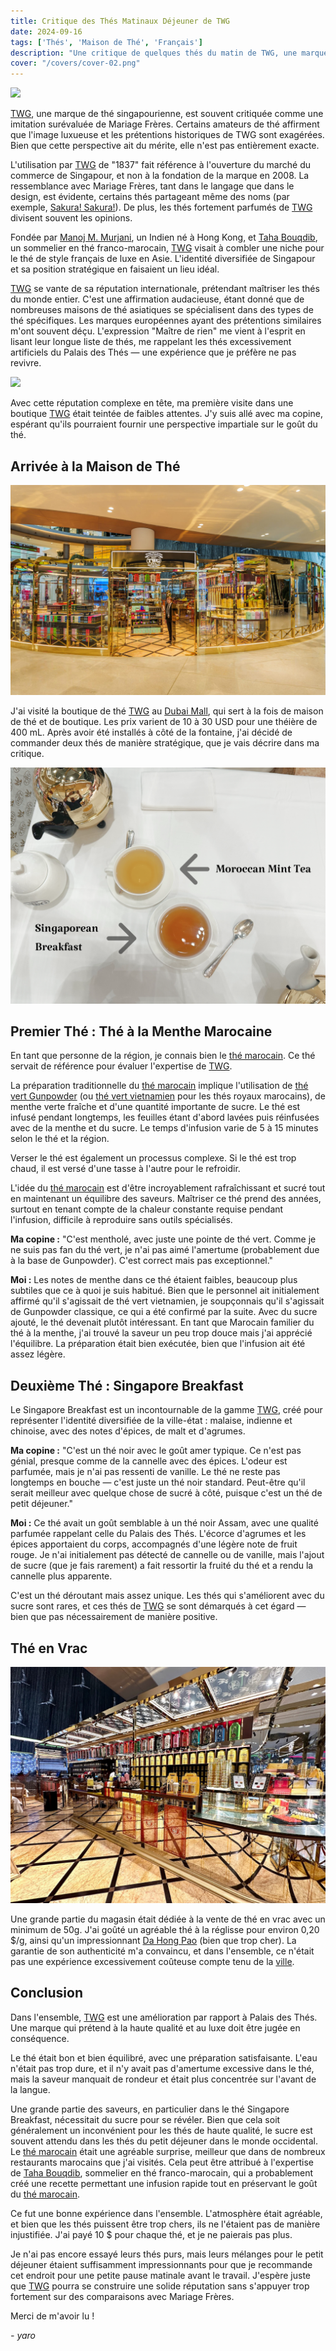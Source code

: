 ```yaml
---
title: Critique des Thés Matinaux Déjeuner de TWG  
date: 2024-09-16  
tags: ['Thés', 'Maison de Thé', 'Français']  
description: "Une critique de quelques thés du matin de TWG, une marque de thé singapourienne renommée."
cover: "/covers/cover-02.png"
---
```


![](image-69.png)

[TWG](https://twgtea.com), une marque de thé singapourienne, est souvent critiquée comme une imitation surévaluée de Mariage Frères. Certains amateurs de thé affirment que l'image luxueuse et les prétentions historiques de TWG sont exagérées. Bien que cette perspective ait du mérite, elle n'est pas entièrement exacte.

L'utilisation par [TWG](https://twgtea.com) de "1837" fait référence à l'ouverture du marché du commerce de Singapour, et non à la fondation de la marque en 2008. La ressemblance avec Mariage Frères, tant dans le langage que dans le design, est évidente, certains thés partageant même des noms (par exemple, [Sakura! Sakura!](https://www.reddit.com/r/tea/comments/1bzsg3x/whos_copying_who_now/)). De plus, les thés fortement parfumés de [TWG](https://twgtea.com) divisent souvent les opinions.

Fondée par [Manoj M. Murjani](https://www.linkedin.com/in/manoj-m-murjani-5010b098?originalSubdomain=sg), un Indien né à Hong Kong, et [Taha Bouqdib](https://www.linkedin.com/in/taha-bouqdib-a60856a/), un sommelier en thé franco-marocain, [TWG](https://twgtea.com) visait à combler une niche pour le thé de style français de luxe en Asie. L'identité diversifiée de Singapour et sa position stratégique en faisaient un lieu idéal.

[TWG](https://twgtea.com) se vante de sa réputation internationale, prétendant maîtriser les thés du monde entier. C'est une affirmation audacieuse, étant donné que de nombreuses maisons de thé asiatiques se spécialisent dans des types de thé spécifiques. Les marques européennes ayant des prétentions similaires m'ont souvent déçu. L'expression "Maître de rien" me vient à l'esprit en lisant leur longue liste de thés, me rappelant les thés excessivement artificiels du Palais des Thés — une expérience que je préfère ne pas revivre.

![](image-72.png)

Avec cette réputation complexe en tête, ma première visite dans une boutique [TWG](https://twgtea.com) était teintée de faibles attentes. J'y suis allé avec ma copine, espérant qu'ils pourraient fournir une perspective impartiale sur le goût du thé.

## Arrivée à la Maison de Thé

![](image-71.png)

J'ai visité la boutique de thé [TWG](https://twgtea.com) au [Dubai Mall](https://fr.wikipedia.org/wiki/Dubai_Mall), qui sert à la fois de maison de thé et de boutique. Les prix varient de 10 à 30 USD pour une théière de 400 mL. Après avoir été installés à côté de la fontaine, j'ai décidé de commander deux thés de manière stratégique, que je vais décrire dans ma critique.

![](image-70.png)

## Premier Thé : Thé à la Menthe Marocaine

En tant que personne de la région, je connais bien le [thé marocain](https://blog.theteakitchen.com/tea-history-culture/the-history-of-moroccan-tea/). Ce thé servait de référence pour évaluer l'expertise de [TWG](https://twgtea.com).

La préparation traditionnelle du [thé marocain](https://blog.theteakitchen.com/tea-history-culture/the-history-of-moroccan-tea/) implique l'utilisation de [thé vert Gunpowder](https://fr.wikipedia.org/wiki/Th%C3%A9_Gunpowder) (ou [thé vert vietnamien](https://en.wikipedia.org/wiki/Vietnamese_tea) pour les thés royaux marocains), de menthe verte fraîche et d'une quantité importante de sucre. Le thé est infusé pendant longtemps, les feuilles étant d'abord lavées puis réinfusées avec de la menthe et du sucre. Le temps d'infusion varie de 5 à 15 minutes selon le thé et la région.

Verser le thé est également un processus complexe. Si le thé est trop chaud, il est versé d'une tasse à l'autre pour le refroidir.

L'idée du [thé marocain](https://blog.theteakitchen.com/tea-history-culture/the-history-of-moroccan-tea/) est d'être incroyablement rafraîchissant et sucré tout en maintenant un équilibre des saveurs. Maîtriser ce thé prend des années, surtout en tenant compte de la chaleur constante requise pendant l'infusion, difficile à reproduire sans outils spécialisés.

**Ma copine :** "C'est mentholé, avec juste une pointe de thé vert. Comme je ne suis pas fan du thé vert, je n'ai pas aimé l'amertume (probablement due à la base de Gunpowder). C'est correct mais pas exceptionnel."

**Moi :** Les notes de menthe dans ce thé étaient faibles, beaucoup plus subtiles que ce à quoi je suis habitué. Bien que le personnel ait initialement affirmé qu'il s'agissait de thé vert vietnamien, je soupçonnais qu'il s'agissait de Gunpowder classique, ce qui a été confirmé par la suite. Avec du sucre ajouté, le thé devenait plutôt intéressant. En tant que Marocain familier du thé à la menthe, j'ai trouvé la saveur un peu trop douce mais j'ai apprécié l'équilibre. La préparation était bien exécutée, bien que l'infusion ait été assez légère.

## Deuxième Thé : Singapore Breakfast

Le Singapore Breakfast est un incontournable de la gamme [TWG](https://twgtea.com), créé pour représenter l'identité diversifiée de la ville-état : malaise, indienne et chinoise, avec des notes d'épices, de malt et d'agrumes.

**Ma copine :** "C'est un thé noir avec le goût amer typique. Ce n'est pas génial, presque comme de la cannelle avec des épices. L'odeur est parfumée, mais je n'ai pas ressenti de vanille. Le thé ne reste pas longtemps en bouche — c'est juste un thé noir standard. Peut-être qu'il serait meilleur avec quelque chose de sucré à côté, puisque c'est un thé de petit déjeuner."

**Moi :** Ce thé avait un goût semblable à un thé noir Assam, avec une qualité parfumée rappelant celle du Palais des Thés. L'écorce d'agrumes et les épices apportaient du corps, accompagnés d'une légère note de fruit rouge. Je n'ai initialement pas détecté de cannelle ou de vanille, mais l'ajout de sucre (que je fais rarement) a fait ressortir la fruité du thé et a rendu la cannelle plus apparente.

C'est un thé déroutant mais assez unique. Les thés qui s'améliorent avec du sucre sont rares, et ces thés de [TWG](https://twgtea.com) se sont démarqués à cet égard — bien que pas nécessairement de manière positive.

## Thé en Vrac

![](1695612756_9f29504ca5bce12a3940.jpg)

Une grande partie du magasin était dédiée à la vente de thé en vrac avec un minimum de 50g. J'ai goûté un agréable thé à la réglisse pour environ 0,20 $/g, ainsi qu'un impressionnant [Da Hong Pao](https://fr.wikipedia.org/wiki/Da_Hong_Pao) (bien que trop cher). La garantie de son authenticité m'a convaincu, et dans l'ensemble, ce n'était pas une expérience excessivement coûteuse compte tenu de la [ville](https://fr.wikipedia.org/wiki/Duba%C3%AF).

## Conclusion

Dans l'ensemble, [TWG](https://twgtea.com) est une amélioration par rapport à Palais des Thés. Une marque qui prétend à la haute qualité et au luxe doit être jugée en conséquence.

Le thé était bon et bien équilibré, avec une préparation satisfaisante. L'eau n'était pas trop dure, et il n'y avait pas d'amertume excessive dans le thé, mais la saveur manquait de rondeur et était plus concentrée sur l'avant de la langue.

Une grande partie des saveurs, en particulier dans le thé Singapore Breakfast, nécessitait du sucre pour se révéler. Bien que cela soit généralement un inconvénient pour les thés de haute qualité, le sucre est souvent attendu dans les thés du petit déjeuner dans le monde occidental. Le [thé marocain](https://blog.theteakitchen.com/tea-history-culture/the-history-of-moroccan-tea/) était une agréable surprise, meilleur que dans de nombreux restaurants marocains que j'ai visités. Cela peut être attribué à l'expertise de [Taha Bouqdib](https://www.linkedin.com/in/taha-bouqdib-a60856a/), sommelier en thé franco-marocain, qui a probablement créé une recette permettant une infusion rapide tout en préservant le goût du [thé marocain](https://blog.theteakitchen.com/tea-history-culture/the-history-of-moroccan-tea/).

Ce fut une bonne expérience dans l'ensemble. L'atmosphère était agréable, et bien que les thés puissent être trop chers, ils ne l'étaient pas de manière injustifiée. J'ai payé 10 $ pour chaque thé, et je ne paierais pas plus.

Je n'ai pas encore essayé leurs thés purs, mais leurs mélanges pour le petit déjeuner étaient suffisamment impressionnants pour que je recommande cet endroit pour une petite pause matinale avant le travail. J'espère juste que [TWG](https://twgtea.com) pourra se construire une solide réputation sans s'appuyer trop fortement sur des comparaisons avec Mariage Frères.

Merci de m'avoir lu !

*- yaro*
